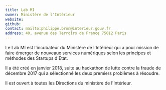 ```yaml
---
title: Lab MI
owner: Ministère de l'Intérieur
website:
github:
contact: mailto:philippe.bron@interieur.gouv.fr 
address: 40, avenue des Terroirs de France 75012 Paris
---
```


Le Lab MI est l'incubateur du Ministère de l'Intérieur qui a pour mission de faire émerger de nouveaux services numériques selon les principes et méthodes des Startups d'Etat.

Il a été créé en janvier 2018, suite au hackathon de lutte contre la fraude de décembre 2017 qui a sélectionné les deux premiers problèmes à résoudre.

Il est ouvert à toutes les Directions du ministère de l'Intérieur.
